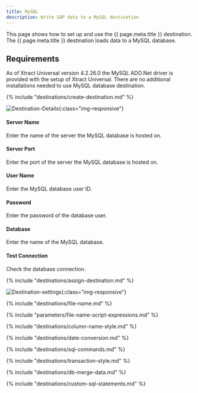 ```yaml
---
title: MySQL
description: Write SAP data to a MySQL destination
---
```


This page shows how to set up and use the {{ page.meta.title }} destination. 
The {{ page.meta.title }} destination loads data to a MySQL database.

## Requirements

As of Xtract Universal version 4.2.26.0 the MySQL ADO.Net driver is provided with the setup of Xtract Universal.
There are no additional installations needed to use MySQL database destination.


{% include "destinations/create-destination.md" %}

![Destination-Details](../../assets/images/documentation/destinations/my-sql/destination-details.png){:class="img-responsive"}


#### Server Name
Enter the name of the server the MySQL database is hosted on.

#### Server Port
Enter the port of the server the MySQL database is hosted on.

#### User Name
Enter the MySQL database user ID.

#### Password
Enter the password of the database user.

#### Database
Enter the name of the MySQL database.

#### Test Connection
Check the database connection. 

{% include "destinations/assign-destination.md" %}

![Destination-settings](../../assets/images/documentation/destinations/my-sql/destination-settings.png){:class="img-responsive"}

{% include "destinations/file-name.md" %}

{% include "parameters/file-name-script-expressions.md" %}

{% include "destinations/column-name-style.md" %}

{% include "destinations/date-conversion.md" %}

{% include "destinations/sql-commands.md" %}

{% include "destinations/transaction-style.md" %} 

{% include "destinations/db-merge-data.md" %} 

{% include "destinations/custom-sql-statements.md" %} 